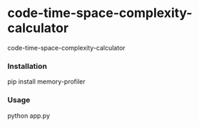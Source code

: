 # code-time-space-complexity-calculator
code-time-space-complexity-calculator


### Installation

pip install memory-profiler


### Usage

python app.py
